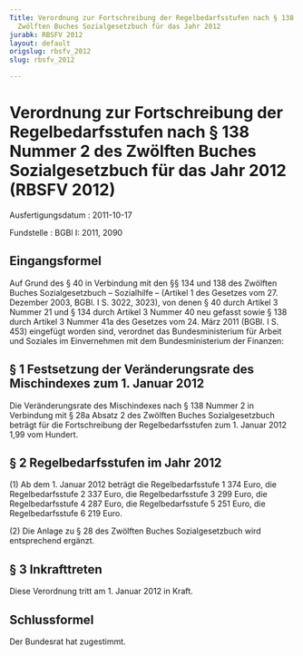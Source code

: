 ```yaml
---
Title: Verordnung zur Fortschreibung der Regelbedarfsstufen nach § 138 Nummer 2 des
  Zwölften Buches Sozialgesetzbuch für das Jahr 2012
jurabk: RBSFV 2012
layout: default
origslug: rbsfv_2012
slug: rbsfv_2012

---
```


# Verordnung zur Fortschreibung der Regelbedarfsstufen nach § 138 Nummer 2 des Zwölften Buches Sozialgesetzbuch für das Jahr 2012 (RBSFV 2012)

Ausfertigungsdatum
:   2011-10-17

Fundstelle
:   BGBl I: 2011, 2090


## Eingangsformel

Auf Grund des § 40 in Verbindung mit den §§ 134 und 138 des Zwölften
Buches Sozialgesetzbuch – Sozialhilfe – (Artikel 1 des Gesetzes vom
27\. Dezember 2003, BGBl. I S. 3022, 3023), von denen § 40 durch
Artikel 3 Nummer 21 und § 134 durch Artikel 3 Nummer 40 neu gefasst
sowie § 138 durch Artikel 3 Nummer 41a des Gesetzes vom 24. März 2011
(BGBl. I S. 453) eingefügt worden sind, verordnet das
Bundesministerium für Arbeit und Soziales im Einvernehmen mit dem
Bundesministerium der Finanzen:


## § 1 Festsetzung der Veränderungsrate des Mischindexes zum 1. Januar 2012

Die Veränderungsrate des Mischindexes nach § 138 Nummer 2 in
Verbindung mit § 28a Absatz 2 des Zwölften Buches Sozialgesetzbuch
beträgt für die Fortschreibung der Regelbedarfsstufen zum 1. Januar
2012 1,99 vom Hundert.


## § 2 Regelbedarfsstufen im Jahr 2012

(1) Ab dem 1. Januar 2012 beträgt
die Regelbedarfsstufe 1
374 Euro,
die Regelbedarfsstufe 2
337 Euro,
die Regelbedarfsstufe 3
299 Euro,
die Regelbedarfsstufe 4
287 Euro,
die Regelbedarfsstufe 5
251 Euro,
die Regelbedarfsstufe 6
219 Euro.

(2) Die Anlage zu § 28 des Zwölften Buches Sozialgesetzbuch wird
entsprechend ergänzt.


## § 3 Inkrafttreten

Diese Verordnung tritt am 1. Januar 2012 in Kraft.


## Schlussformel

Der Bundesrat hat zugestimmt.

